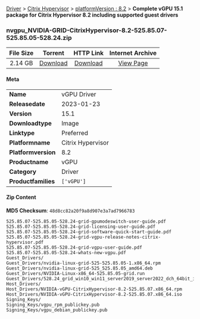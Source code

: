 
[Driver](/README.md)  >  [Citrix Hypervisor](/index/Driver/Citrix_Hypervisor.md)  >  [platformVersion : 8.2](/index/Driver/Citrix_Hypervisor/8.2.md)  >  **Complete vGPU 15.1 package for Citrix Hypervisor 8.2 including supported guest drivers**


### nvgpu_NVIDIA-GRID-CitrixHypervisor-8.2-525.85.07-525.85.05-528.24.zip

| **File Size** | **Torrent**  | **HTTP Link** | **Internet Archive** |
|:-------------:|:------------:|:-------------:|:--------------------:|
| 2.14 GB |  [Download](https://archive.org/download/nvgpu_NVIDIA-GRID-CitrixHypervisor-8.2-525.85.07-525.85.05-528.24.zip/nvgpu_NVIDIA-GRID-CitrixHypervisor-8.2-525.85.07-525.85.05-528.24.zip_archive.torrent)       | [Download](https://archive.org/compress/nvgpu_NVIDIA-GRID-CitrixHypervisor-8.2-525.85.07-525.85.05-528.24.zip) | [View Page](https://archive.org/details/nvgpu_NVIDIA-GRID-CitrixHypervisor-8.2-525.85.07-525.85.05-528.24.zip)       |

#### Meta

<table>
<tr><td><strong>Name</strong></td><td>vGPU Driver</td></tr>
<tr><td><strong>Releasedate</strong></td><td>2023-01-23</td></tr>
<tr><td><strong>Version</strong></td><td>15.1</td></tr>
<tr><td><strong>Downloadtype</strong></td><td>Image</td></tr>
<tr><td><strong>Linktype</strong></td><td>Preferred</td></tr>
<tr><td><strong>Platformname</strong></td><td>Citrix Hypervisor</td></tr>
<tr><td><strong>Platformversion</strong></td><td>8.2</td></tr>
<tr><td><strong>Productname</strong></td><td>vGPU</td></tr>
<tr><td><strong>Category</strong></td><td>Driver</td></tr>
<tr><td><strong>Productfamilies</strong></td><td><code>['vGPU']</code></td></tr>
</table>

#### Zip Content

**MD5 Checksum**: `48d8cc82a20f9a8d907e3a7ad7966783`

```text
525.85.07-525.85.05-528.24-grid-gpumodeswitch-user-guide.pdf
525.85.07-525.85.05-528.24-grid-licensing-user-guide.pdf
525.85.07-525.85.05-528.24-grid-software-quick-start-guide.pdf
525.85.07-525.85.05-528.24-grid-vgpu-release-notes-citrix-hypervisor.pdf
525.85.07-525.85.05-528.24-grid-vgpu-user-guide.pdf
525.85.07-525.85.05-528.24-whats-new-vgpu.pdf
Guest_Drivers/
Guest_Drivers/nvidia-linux-grid-525-525.85.05-1.x86_64.rpm
Guest_Drivers/nvidia-linux-grid-525_525.85.05_amd64.deb
Guest_Drivers/NVIDIA-Linux-x86_64-525.85.05-grid.run
Guest_Drivers/528.24_grid_win10_win11_server2019_server2022_dch_64bit_international.exe
Host_Drivers/
Host_Drivers/NVIDIA-vGPU-CitrixHypervisor-8.2-525.85.07.x86_64.rpm
Host_Drivers/NVIDIA-vGPU-CitrixHypervisor-8.2-525.85.07.x86_64.iso
Signing_Keys/
Signing_Keys/vgpu_rpm_publickey.pub
Signing_Keys/vgpu_debian_publickey.pub
```